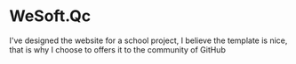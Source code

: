 # WeSoft.Qc
I've designed the website for a school project, I believe the template is nice, that is why I choose to offers it to the community of GitHub
